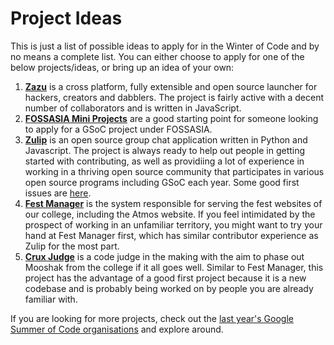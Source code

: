# Project Ideas

This is just a list of possible ideas to apply for in the Winter of Code and by no means a complete list. You can either choose to apply for one of the below projects/ideas, or bring up an idea of your own:

1. **[Zazu](https://github.com/tinytacoteam/zazu)** is a cross platform, fully extensible and open source launcher for hackers, creators and dabblers. The project is fairly active with a decent number of collaborators and is written in JavaScript.
2. **[FOSSASIA Mini Projects](https://github.com/fossasia/labs.fossasia.org/issues?q=is%3Aissue+is%3Aopen+label%3Amini-project)** are a good starting point for someone looking to apply for a GSoC project under FOSSASIA.
3. **[Zulip](https://chat.zulip.org)** is an open source group chat application written in Python and Javascript. The project is always ready to help out people in getting started with contributing, as well as providiing a lot of experience in working in a thriving open source community that participates in various open source programs including GSoC each year. Some good first issues are [here](https://github.com/zulip/zulip/issues?q=is%3Aissue+is%3Aopen+label%3A%22good+first+issue%22+no%3Aassignee).
4. **[Fest Manager](https://github.com/crux-bphc/fest-manager)** is the system responsible for serving the fest websites of our college, including the Atmos website. If you feel intimidated by the prospect of working in an unfamiliar territory, you might want to try your hand at Fest Manager first, which has similar contributor experience as Zulip for the most part.
5. **[Crux Judge](https://crux-bphc.github.io/crux-judge/)** is a code judge in the making with the aim to phase out Mooshak from the college if it all goes well. Similar to Fest Manager, this project has the advantage of a good first project because it is a new codebase and is probably being worked on by people you are already familiar with.

If you are looking for more projects, check out the [last year's Google Summer of Code organisations](https://summerofcode.withgoogle.com/archive/2017/organizations/) and explore around.
